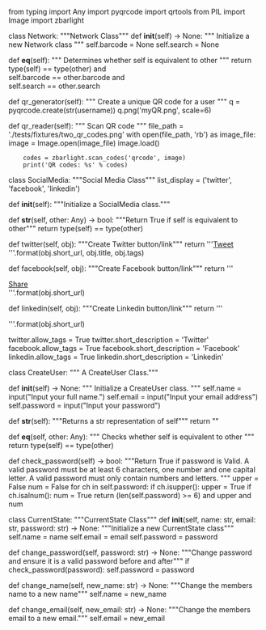 from typing import Any
import pyqrcode
import qrtools
from PIL import Image
import zbarlight

class Network:
   """Network Class"""
   def __init__(self) -> None:
        """
        Initialize a new Network class
        """
        self.barcode = None
        self.search = None

   def __eq__(self):
        """
        Determines whether self is equivalent to other
        """
        return type(self) == type(other) and \
               self.barcode == other.barcode and \
               self.search == other.search

   def qr_generator(self):
        """
        Create a unique QR code for a user
        """
        q = pyqrcode.create(str(username))
        q.png('myQR.png', scale=6)

   def qr_reader(self):
        """
        Scan QR code
        """
        file_path = './tests/fixtures/two_qr_codes.png'
        with open(file_path, 'rb') as image_file:
            image = Image.open(image_file)
            image.load()

        codes = zbarlight.scan_codes('qrcode', image)
        print('QR codes: %s' % codes)

class SocialMedia:
   """Social Media Class"""
   list_display = ('twitter', 'facebook', 'linkedin')

   def __init__(self):
        """Initialize a SocialMedia class."""

   def __str__(self, other: Any) -> bool:
       """Return True if self is equivalent to other"""
       return type(self) == type(other)

   def twitter(self, obj):
        """Create Twitter button/link"""
        return '''<a href="https://twitter.com/share" class="twitter-share-button" data-url="{}" data-text="{}"
                data-hashtags="{}" data-via="bedjango">Tweet</a>
                <script>
                    !function (d, s, id) {{
                        var js, fjs = d.getElementsByTagName(s)[0], p = /^http:/.test(d.location) ? "http" : "https";
                        if (!d.getElementById(id)) {{
                            js = d.createElement(s);
                            js.id = id;
                            js.src = p + "://platform.twitter.com/widgets.js";
                            fjs.parentNode.insertBefore(js, fjs);
                        }}
                    }}(document, "script", "twitter-wjs");
                </script>'''.format(obj.short_url, obj.title, obj.tags)

   def facebook(self, obj):
        """Create Facebook button/link"""
        return '''<div class="fb-share-button" data-href="{}" data-layout="button" data-size="small" 
	data-mobile-iframe="true">
               <a class="fb-xfbml-parse-ignore" target="_blank"
               href="https://www.facebook.com/sharer/sharer.php?/
	       u=http%3A%2F%2Fwww.emergya.com%2F&amp;src=sdkpreparse">Share</a>
               </div>
               <script>
                   (function(d, s, id) {{
                   var js, fjs = d.getElementsByTagName(s)[0];
                   if (d.getElementById(id)) return;
                   js = d.createElement(s); js.id = id;
                   js.src = "//connect.facebook.net/es_ES/sdk.js#xfbml=1&version=v2.7";
                   fjs.parentNode.insertBefore(js, fjs);
                   }}(document, "script", "facebook-jssdk"));
               </script>'''.format(obj.short_url)
	       
   def linkedin(self, obj):
        """Create Linkedin button/link"""
        return '''<div style="display:inline;">
               <script src="//platform.linkedin.com/in.js" type="text/javascript"> lang: en_US</script>
               <script type="IN/Share" data-url="{}"></script>
               </div>'''.format(obj.short_url)

   twitter.allow_tags = True
   twitter.short_description = 'Twitter'
   facebook.allow_tags = True
   facebook.short_description = 'Facebook'
   linkedin.allow_tags = True
   linkedin.short_description = 'Linkedin'

class CreateUser:
   """ A CreateUser Class."""

   def __init__(self) -> None:
        """
        Initialize a CreateUser class.
        """
        self.name = input("Input your full name.")
        self.email = input("Input your email address")
        self.password = input("Input your password")

   def __str__(self):
        """Returns a str representation of self"""
        return ""

   def __eq__(self, other: Any):
        """ Checks whether self is equivalent to other
        """
        return type(self) == type(other)

   def check_password(self) -> bool:
        """Return True if password is Valid. A valid password must be at least 6 characters, one
        number and one capital letter. A valid password must only contain numbers and letters.
        """
        upper = False
        num = False
        for ch in self.password:
            if ch.isupper():
                upper = True
            if ch.isalnum():
                num = True
        return (len(self.password) >= 6) and upper and num


class CurrentState:
   """CurrentState Class"""
   def __init__(self, name: str, email: str, password: str) -> None:
        """Initialize a new CurrentState class"""
        self.name = name
        self.email = email
        self.password = password

   def change_password(self, password: str) -> None:
        """Change password and ensure it is a valid password before and after"""
        if check_password(password):
            self.password = password

   def change_name(self, new_name: str) -> None:
        """Change the members name to a new name"""
        self.name = new_name

   def change_email(self, new_email: str) -> None:
        """Change the members email to a new email."""
        self.email = new_email

